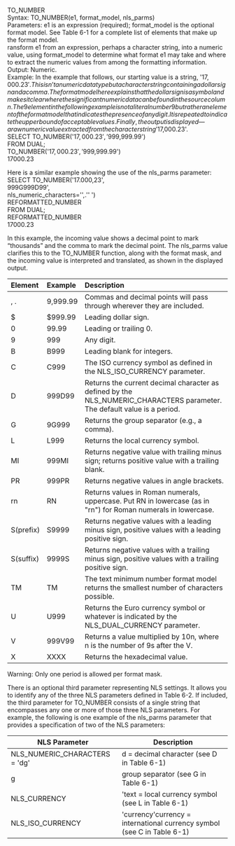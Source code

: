 TO_NUMBER						
	Syntax: TO_NUMBER(e1, format_model, nls_parms)					
	Parameters: e1 is an expression (required); format_model is the optional format model. See Table 6-1 for a complete list of elements that make up the format model.					
	ransform e1 from an expression, perhaps a character string, into a numeric value, using format_model to determine what format e1 may take and where to extract the numeric values from among the formatting information.					
	Output: Numeric.					
Example: In the example that follows, our starting value is a string, '$17,000.23'. This isn’t a numeric data type but a character string containing a dollar sign and a comma. The format model here explains that the dollar sign is a symbol and makes it clear where the significant numeric data can be found in the source column. The 9 element in the following example is not a literal number 9 but rather an element of the format model that indicates the presence of any digit. It is repeated to indicate the upper bound of acceptable values. Finally, the output is displayed—a raw numeric value extracted from the character string '$17,000.23'.						
	SELECT TO_NUMBER('$17,000.23','$999,999.99')					
	FROM DUAL;					
	TO_NUMBER('$17,000.23','$999,999.99')					
	17000.23					
						
Here is a similar example showing the use of the nls_parms parameter:						
	SELECT TO_NUMBER('17.000,23',					
	999G999D99',					
	nls_numeric_characters='',.'' ')					
	REFORMATTED_NUMBER					
	FROM DUAL;					
	REFORMATTED_NUMBER					
	17000.23					
						
In this example, the incoming value shows a decimal point to mark “thousands” and the comma to mark the decimal point. The nls_parms value clarifies this to the TO_NUMBER function, along with the format mask, and the incoming value is interpreted and translated, as shown in the displayed output.						
		
						
|Element|Example|Description|
|:------|:------|:----------|
|, .|9,999.99|Commas and decimal points will pass through wherever they are included.|		
|$|$999.99|Leading dollar sign.|
|0|99.99|Leading or trailing 0.|			
|9|999|Any digit.|			
|B|B999|Leading blank for integers.|			
|C|C999|The ISO currency symbol as defined in the NLS_ISO_CURRENCY parameter.|			
|D|999D99|Returns the current decimal character as defined by the NLS_NUMERIC_CHARACTERS parameter. The default value is a period.|	|EEEE|9.9EEE|Returns a value in scientific notation.|			
|G|9G999|Returns the group separator (e.g., a comma).|			
|L|L999|Returns the local currency symbol.|			
|MI|999MI|Returns negative value with trailing minus sign; returns positive value with a trailing blank.|			
|PR|999PR|Returns negative values in angle brackets.|			
|rn|RN|Returns values in Roman numerals, uppercase. Put RN in lowercase (as in "rn") for Roman numerals in lowercase.|			
|S(prefix)|S9999|Returns negative values with a leading minus sign, positive values with a leading positive sign.|			
|S(suffix)|9999S|Returns negative values with a trailing minus sign, positive values with a trailing positive sign.|			
|TM|TM|The text minimum number format model returns the smallest number of characters possible.|			
|U|U999|Returns the Euro currency symbol or whatever is indicated by the NLS_DUAL_CURRENCY parameter.|			
|V|999V99|Returns a value multiplied by 10n, where n is the number of 9s after the V.|			
|X|XXXX|Returns the hexadecimal value.|			
Warning: Only one period is allowed per format mask.					

There is an optional third parameter representing NLS settings. It allows you to identify any of the three NLS parameters defined in Table 6-2. If included, the third parameter for TO_NUMBER consists of a single string that encompasses any one or more of those three NLS parameters. For example, the following is one example of the nls_parms parameter that provides a specification of two of the NLS parameters:					
						
|NLS Parameter|Description|				
|-------------|-----------|	
|NLS_NUMERIC_CHARACTERS = 'dg'|d = decimal character (see D in Table 6-1)|				
|g|group separator (see G in Table 6-1)|					
|NLS_CURRENCY|'text = local currency symbol (see L in Table 6-1)|				
|NLS_ISO_CURRENCY|'currency'currency = international currency symbol (see C in Table 6-1)|				
						
						

